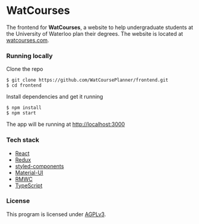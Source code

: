 # WatCourses

The frontend for **WatCourses**, a website to help undergraduate students at the University of Waterloo plan their degrees. The website is located at [watcourses.com](https://watcourses.com/).

### Running locally

Clone the repo

```shell
$ git clone https://github.com/WatCoursePlanner/frontend.git
$ cd frontend
```

Install dependencies and get it running

```shell
$ npm install
$ npm start
```

The app will be running at [http://localhost:3000](http://localhost:3000)

### Tech stack

- [React](https://reactjs.org/)
- [Redux](https://redux.js.org/)
- [styled-components](https://www.styled-components.com/)
- [Material-UI](https://material-ui.com/)
- [RMWC](https://rmwc.io/)
- [TypeScript](https://www.typescriptlang.org/)

### License

This program is licensed under [AGPLv3](https://github.com/WatCoursePlanner/frontend/blob/master/LICENSE).
